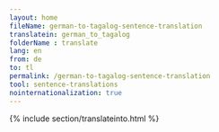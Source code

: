 ```yaml
---
layout: home
fileName: german-to-tagalog-sentence-translation
translatein: german_to_tagalog
folderName : translate
lang: en
from: de
to: tl
permalink: /german-to-tagalog-sentence-translation
tool: sentence-translations
nointernationalization: true
---
```

{% include section/translateinto.html %}
